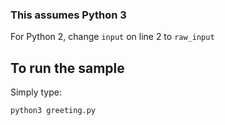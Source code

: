 ### This assumes Python 3

For Python 2, change `input` on line 2 to `raw_input`

## To run the sample

Simply type:

    python3 greeting.py
